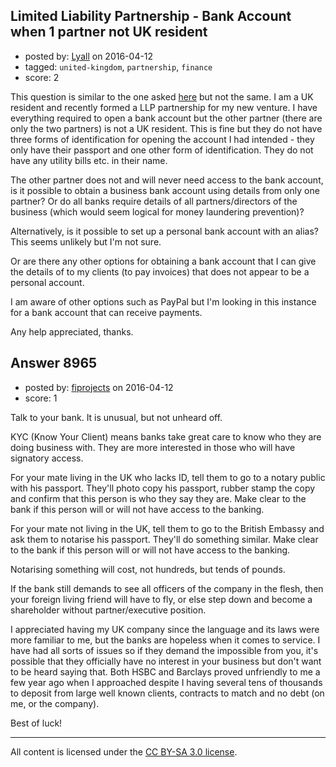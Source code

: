 ## Limited Liability Partnership - Bank Account when 1 partner not UK resident

- posted by: [Lyall](https://stackexchange.com/users/6384489/lyall) on 2016-04-12
- tagged: `united-kingdom`, `partnership`, `finance`
- score: 2

This question is similar to the one asked [here][1] but not the same. I am a UK resident and recently formed a LLP partnership for my new venture. I have everything required to open a bank account but the other partner (there are only the two partners) is not a UK resident. This is fine but they do not have three forms of identification for opening the account I had intended - they only have their passport and one other form of identification. They do not have any utility bills etc. in their name.

The other partner does not and will never need access to the bank account, is it possible to obtain a business bank account using details from only one partner? Or do all banks require details of all partners/directors of the business (which would seem logical for money laundering prevention)?

Alternatively, is it possible to set up a personal bank account with an alias? This seems unlikely but I'm not sure.

Or are there any other options for obtaining a bank account that I can give the details of to my clients (to pay invoices) that does not appear to be a personal account.

I am aware of other options such as PayPal but I'm looking in this instance for a bank account that can receive payments.

Any help appreciated, thanks.

  [1]: https://startups.stackexchange.com/questions/1217/formed-company-in-uk-as-non-resident-having-troubles-to-open-a-bank-account


## Answer 8965

- posted by: [fiprojects](https://stackexchange.com/users/5370155/fiprojects) on 2016-04-12
- score: 1

Talk to your bank. It is unusual, but not unheard off. 

KYC (Know Your Client) means banks take great care to know who they are doing business with. They are more interested in those who will have signatory access. 

For your mate living in the UK who lacks ID, tell them to go to a notary public with his passport. They'll photo copy his passport, rubber stamp the copy and confirm that this person is who they say they are. Make clear to the bank if this person will or will not have access to the banking.

For your mate not living in the UK, tell them to go to the British Embassy and ask them to notarise his passport. They'll do something similar. Make clear to the bank if this person will or will not have access to the banking.

Notarising something will cost, not hundreds, but tends of pounds.

If the bank still demands to see all officers of the company in the flesh, then your foreign living friend will have to fly, or else step down and become a shareholder without partner/executive position.

I appreciated having my UK company since the language and its laws were more familiar to me, but the banks are hopeless when it comes to service. I have had all sorts of issues so if they demand the impossible from you, it's possible that they officially have no interest in your business but don't want to be heard saying that. Both HSBC and Barclays proved unfriendly to me a few year ago when I approached despite I having several tens of thousands to deposit from large well known clients, contracts to match and no debt (on me, or the company).


Best of luck!



---

All content is licensed under the [CC BY-SA 3.0 license](https://creativecommons.org/licenses/by-sa/3.0/).
